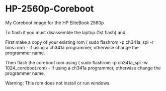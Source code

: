 # HP-2560p-Coreboot
My Coreboot image for the HP EliteBook 2560p 

To flash it you must disassemble the laptop (1st flash) and:

First make a copy of your existing rom ( sudo flashrom -p ch341a_spi -r bios.rom) - if using a ch341a programmer, otherwise change the programmer name.

Then flash the coreboot rom using ( sudo flashrom -p ch341a_spi -w 1024_coreboot.rom) - if using a ch341a programmer, otherwise change the programmer name.

Warning:
This rom does not install or run windows.
